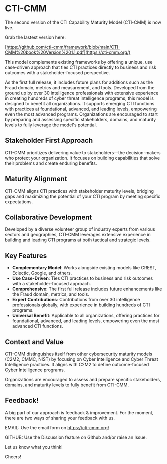# CTI-CMM

The second version of the CTI Capability Maturity Model (CTI-CMM) is now live. 

Grab the lastest version here: 

[https://github.com/cti-cmm/framework/blob/main/CTI-CMM%20book%20Version%201.1.pdf](https://cti-cmm.org/)

This model complements existing frameworks by offering a unique, use case-driven approach that ties CTI practices directly to business and risk outcomes with a stakeholder-focused perspective. 

As the first full release, it includes future plans for additions such as the Fraud domain, metrics and measurement, and tools. Developed from the ground up by over 30 intelligence professionals with extensive experience in creating hundreds of cyber threat intelligence programs, this model is designed to benefit all organizations. It supports emerging CTI functions with practices at foundational, advanced, and leading levels, empowering even the most advanced programs. Organizations are encouraged to start by preparing and assessing specific stakeholders, domains, and maturity levels to fully leverage the model's potential.

## Stakeholder First Approach

CTI-CMM prioritizes delivering value to stakeholders—the decision-makers who protect your organization. It focuses on building capabilities that solve their problems and create enduring benefits.

## Maturity Alignment

CTI-CMM aligns CTI practices with stakeholder maturity levels, bridging gaps and maximizing the potential of your CTI program by meeting specific expectations.

## Collaborative Development

Developed by a diverse volunteer group of industry experts from various sectors and geographies, CTI-CMM leverages extensive experience in building and leading CTI programs at both tactical and strategic levels.

## Key Features

- **Complementary Model**: Works alongside existing models like CREST, Eclectic, Google, and others.
- **Use Case-Driven**: Ties CTI practices to business and risk outcomes with a stakeholder-focused approach.
- **Comprehensive**: The first full release includes future enhancements like the Fraud domain, metrics, and tools.
- **Expert Contributions**: Contributions from over 30 intelligence professionals globally, with experience in building hundreds of CTI programs.
- **Universal Benefit**: Applicable to all organizations, offering practices for foundational, advanced, and leading levels, empowering even the most advanced CTI functions.

## Context and Value

CTI-CMM distinguishes itself from other cybersecurity maturity models (C2M2, CMMC, NIST) by focusing on Cyber Intelligence and Cyber Threat Intelligence practices. It aligns with C2M2 to define outcome-focused Cyber Intelligence programs.

Organizations are encouraged to assess and prepare specific stakeholders, domains, and maturity levels to fully benefit from CTI-CMM.

## Feedback!

A big part of our approach is feedback & improvement. For the moment, there are two ways of sharing your feedback with us. 

EMAIL: Use the email form on https://cti-cmm.org/

GITHUB: Use the Discussion feature on Github and/or raise an Issue.

Let us know what you think!

Cheers!
